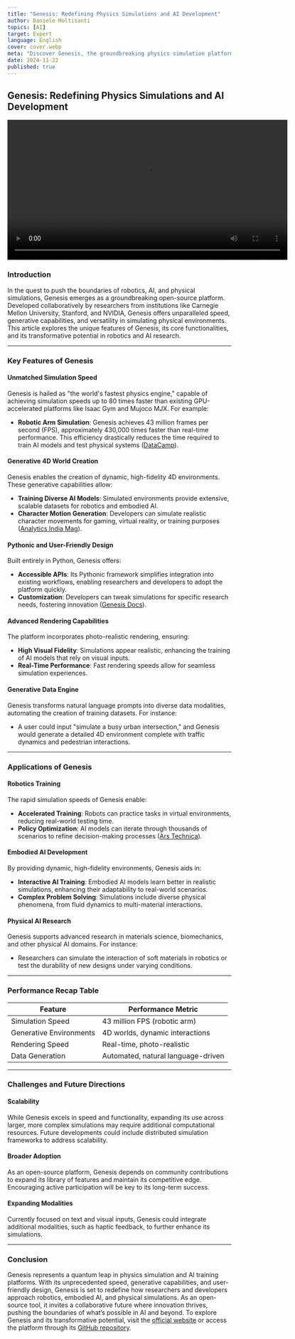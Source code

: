 ```yaml
---
title: "Genesis: Redefining Physics Simulations and AI Development"
author: Daniele Moltisanti
topics: [AI]
target: Expert
language: English
cover: cover.webp
meta: "Discover Genesis, the groundbreaking physics simulation platform redefining AI and robotics with unparalleled speed, generative 4D environments, and user-friendly design. Explore its features and applications today!"
date: 2024-11-22
published: true
---
```



## Genesis: Redefining Physics Simulations and AI Development


<video width="auto" height="315" controls>
        <source src="https://genesis-embodied-ai.github.io/videos/physical.mp4" type="video/mp4">
        Your browser does not support the video tag.
</video>


### Introduction
In the quest to push the boundaries of robotics, AI, and physical simulations, Genesis emerges as a groundbreaking open-source platform. Developed collaboratively by researchers from institutions like Carnegie Mellon University, Stanford, and NVIDIA, Genesis offers unparalleled speed, generative capabilities, and versatility in simulating physical environments. This article explores the unique features of Genesis, its core functionalities, and its transformative potential in robotics and AI research.

---

### Key Features of Genesis

#### Unmatched Simulation Speed
Genesis is hailed as "the world's fastest physics engine," capable of achieving simulation speeds up to 80 times faster than existing GPU-accelerated platforms like Isaac Gym and Mujoco MJX. For example:
- **Robotic Arm Simulation**: Genesis achieves 43 million frames per second (FPS), approximately 430,000 times faster than real-time performance. This efficiency drastically reduces the time required to train AI models and test physical systems ([DataCamp](https://www.datacamp.com/blog/genesis-physics-engine?utm_source=chatgpt.com)).

#### Generative 4D World Creation

Genesis enables the creation of dynamic, high-fidelity 4D environments. These generative capabilities allow:
- **Training Diverse AI Models**: Simulated environments provide extensive, scalable datasets for robotics and embodied AI.
- **Character Motion Generation**: Developers can simulate realistic character movements for gaming, virtual reality, or training purposes ([Analytics India Mag](https://analyticsindiamag.com/ai-news-updates/meet-genesis-an-open-source-universal-physics-engine-that-generates-4d-worlds/?utm_source=chatgpt.com)).

#### Pythonic and User-Friendly Design
Built entirely in Python, Genesis offers:
- **Accessible APIs**: Its Pythonic framework simplifies integration into existing workflows, enabling researchers and developers to adopt the platform quickly.
- **Customization**: Developers can tweak simulations for specific research needs, fostering innovation ([Genesis Docs](https://genesis-world.readthedocs.io/en/latest/index.html?utm_source=chatgpt.com)).

#### Advanced Rendering Capabilities
The platform incorporates photo-realistic rendering, ensuring:
- **High Visual Fidelity**: Simulations appear realistic, enhancing the training of AI models that rely on visual inputs.
- **Real-Time Performance**: Fast rendering speeds allow for seamless simulation experiences.

#### Generative Data Engine
Genesis transforms natural language prompts into diverse data modalities, automating the creation of training datasets. For instance:
- A user could input "simulate a busy urban intersection," and Genesis would generate a detailed 4D environment complete with traffic dynamics and pedestrian interactions.

---

### Applications of Genesis

#### Robotics Training
The rapid simulation speeds of Genesis enable:
- **Accelerated Training**: Robots can practice tasks in virtual environments, reducing real-world testing time.
- **Policy Optimization**: AI models can iterate through thousands of scenarios to refine decision-making processes ([Ars Technica](https://arstechnica.com/information-technology/2024/12/new-physics-sim-trains-robots-430000-times-faster-than-reality/?utm_source=chatgpt.com)).

#### Embodied AI Development
By providing dynamic, high-fidelity environments, Genesis aids in:
- **Interactive AI Training**: Embodied AI models learn better in realistic simulations, enhancing their adaptability to real-world scenarios.
- **Complex Problem Solving**: Simulations include diverse physical phenomena, from fluid dynamics to multi-material interactions.

#### Physical AI Research
Genesis supports advanced research in materials science, biomechanics, and other physical AI domains. For instance:
- Researchers can simulate the interaction of soft materials in robotics or test the durability of new designs under varying conditions.

---

### Performance Recap Table
| **Feature**               | **Performance Metric**          |
|---------------------------|----------------------------------|
| Simulation Speed          | 43 million FPS (robotic arm)    |
| Generative Environments   | 4D worlds, dynamic interactions |
| Rendering Speed           | Real-time, photo-realistic       |
| Data Generation           | Automated, natural language-driven |

---

### Challenges and Future Directions

#### Scalability
While Genesis excels in speed and functionality, expanding its use across larger, more complex simulations may require additional computational resources. Future developments could include distributed simulation frameworks to address scalability.

#### Broader Adoption
As an open-source platform, Genesis depends on community contributions to expand its library of features and maintain its competitive edge. Encouraging active participation will be key to its long-term success.

#### Expanding Modalities
Currently focused on text and visual inputs, Genesis could integrate additional modalities, such as haptic feedback, to further enhance its simulations.

---

### Conclusion
Genesis represents a quantum leap in physics simulation and AI training platforms. With its unprecedented speed, generative capabilities, and user-friendly design, Genesis is set to redefine how researchers and developers approach robotics, embodied AI, and physical simulations. As an open-source tool, it invites a collaborative future where innovation thrives, pushing the boundaries of what’s possible in AI and beyond. To explore Genesis and its transformative potential, visit the [official website](https://genesis-embodied-ai.github.io/) or access the platform through its [GitHub repository](https://github.com/Genesis-Embodied-AI/Genesis).

